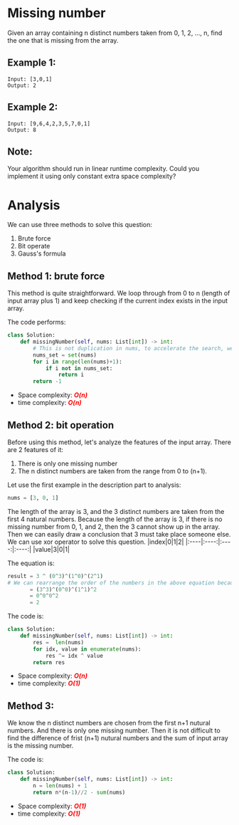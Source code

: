 # Missing number

Given an array containing n distinct numbers taken from 0, 1, 2, ..., n, find the one that is missing from the array.

## Example 1:
```
Input: [3,0,1]
Output: 2
```
## Example 2:
```
Input: [9,6,4,2,3,5,7,0,1]
Output: 8
```
## Note:
Your algorithm should run in linear runtime complexity. Could you implement it using only constant extra space complexity?

# Analysis
We can use three methods to solve this question:
1. Brute force
2. Bit operate
3. Gauss's formula

## Method 1: brute force
This method is quite straightforward. We loop through from 0 to n (length of input array plus 1) and keep checking if the current index exists in the input array. 

The code performs:
```Python
class Solution:
    def missingNumber(self, nums: List[int]) -> int:
        # This is not duplication in nums, to accelerate the search, we use set.
        nums_set = set(nums)
        for i in range(len(nums)+1):
            if i not in nums_set:
                return i    
        return -1
```
* Space complexity: <span style="color:red">***O(n)***</span>
* time complexity: <span style="color:red">***O(n)***</span>

## Method 2: bit operation
Before using this method, let's analyze the features of the input array. There are 2 features of it:
1. There is only one missing number
2. The n distinct numbers are taken from the range from 0 to (n+1).

Let use the first example in the description part to analysis:
```Python
nums = [3, 0, 1]
```
The length of the array is 3, and the 3 distinct numbers are taken from the first 4 natural numbers. Because the length of the array is 3, if there is no missing number from 0, 1, and 2, then the 3 cannot show up in the array. Then we can easily draw a conclusion that 3 must take place someone else. We can use xor operator to solve this question.
|index|0|1|2|
|:----|:----:|:----:|:----:|
|value|3|0|1|

The equation is:
```Python
result = 3 ^ (0^3)^(1^0)^(2^1)
# We can rearrange the order of the numbers in the above equation because the xor operation is associative
       = (3^3)^(0^0)^(1^1)^2
       = 0^0^0^2
       = 2
```
The code is:
```Python
class Solution:
    def missingNumber(self, nums: List[int]) -> int:
        res =  len(nums)
        for idx, value in enumerate(nums):
            res ^= idx ^ value
        return res
```
* Space complexity: <span style="color:red">***O(n)***</span>
* time complexity: <span style="color:red">***O(1)***</span>

## Method 3:
We know the n distinct numbers are chosen from the first n+1 nutural numbers. And there is only one missing number. Then it is not difficult to find the difference of frist (n+1) nutural numbers and the sum of input array is the missing number.

The code is:
```Python
class Solution:
    def missingNumber(self, nums: List[int]) -> int:
        n = len(nums) + 1
        return n*(n-1)//2 - sum(nums)
```
* Space complexity: <span style="color:red">***O(1)***</span>
* time complexity: <span style="color:red">***O(1)***</span>
